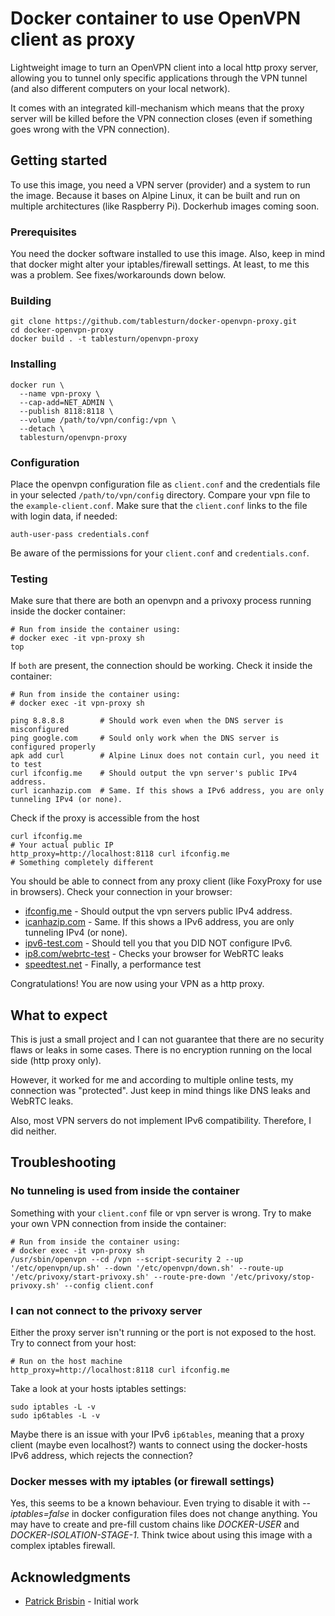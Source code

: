 # Docker container to use OpenVPN client as proxy

Lightweight image to turn an OpenVPN client into a local http proxy server, allowing you to tunnel only specific applications through the VPN tunnel (and also different computers on your local network).

It comes with an integrated kill-mechanism which means that the proxy server will be killed before the VPN connection closes (even if something goes wrong with the VPN connection).

## Getting started

To use this image, you need a VPN server (provider) and a system to run the image. Because it bases on Alpine Linux, it can be built and run on multiple architectures (like Raspberry Pi). Dockerhub images coming soon.

### Prerequisites

You need the docker software installed to use this image. Also, keep in mind that docker might alter your iptables/firewall settings. At least, to me this was a problem. See fixes/workarounds down below.

### Building

```console
git clone https://github.com/tablesturn/docker-openvpn-proxy.git
cd docker-openvpn-proxy
docker build . -t tablesturn/openvpn-proxy
```

### Installing

```console
docker run \
  --name vpn-proxy \
  --cap-add=NET_ADMIN \
  --publish 8118:8118 \
  --volume /path/to/vpn/config:/vpn \
  --detach \
  tablesturn/openvpn-proxy
```

### Configuration

Place the openvpn configuration file as `client.conf` and the credentials file in your selected `/path/to/vpn/config` directory. Compare your vpn file to the `example-client.conf`. Make sure that the `client.conf` links to the file with login data, if needed:

```console
auth-user-pass credentials.conf
```

Be aware of the permissions for your `client.conf` and `credentials.conf`.

### Testing

Make sure that there are both an openvpn and a privoxy process running inside the docker container:

```console
# Run from inside the container using:
# docker exec -it vpn-proxy sh
top
```

If `both` are present, the connection should be working. Check it inside the container:

```console
# Run from inside the container using:
# docker exec -it vpn-proxy sh

ping 8.8.8.8        # Should work even when the DNS server is misconfigured
ping google.com     # Sould only work when the DNS server is configured properly
apk add curl        # Alpine Linux does not contain curl, you need it to test
curl ifconfig.me    # Should output the vpn server's public IPv4 address.
curl icanhazip.com  # Same. If this shows a IPv6 address, you are only tunneling IPv4 (or none).
```

Check if the proxy is accessible from the host

```console
curl ifconfig.me
# Your actual public IP
http_proxy=http://localhost:8118 curl ifconfig.me
# Something completely different
```

You should be able to connect from any proxy client (like FoxyProxy for use in browsers). Check your connection in your browser:

* [ifconfig.me](https://ifconfig.me) - Should output the vpn servers public IPv4 address.
* [icanhazip.com](https://icanhazip.com) - Same. If this shows a IPv6 address, you are only tunneling IPv4 (or none).
* [ipv6-test.com](https://ipv6-test.com) - Should tell you that you DID NOT configure IPv6.
* [ip8.com/webrtc-test](https://ip8.com/webrtc-test) - Checks your browser for WebRTC leaks
* [speedtest.net](https://speedtest.net) - Finally, a performance test

Congratulations! You are now using your VPN as a http proxy.

## What to expect

This is just a small project and I can not guarantee that there are no security flaws or leaks in some cases. There is no encryption running on the local side (http proxy only).

However, it worked for me and according to multiple online tests, my connection was "protected". Just keep in mind things like DNS leaks and WebRTC leaks.

Also, most VPN servers do not implement IPv6 compatibility. Therefore, I did neither.

## Troubleshooting

### No tunneling is used from inside the container

Something with your `client.conf` file or vpn server is wrong. Try to make your own VPN connection from inside the container:

```console
# Run from inside the container using:
# docker exec -it vpn-proxy sh
/usr/sbin/openvpn --cd /vpn --script-security 2 --up '/etc/openvpn/up.sh' --down '/etc/openvpn/down.sh' --route-up '/etc/privoxy/start-privoxy.sh' --route-pre-down '/etc/privoxy/stop-privoxy.sh' --config client.conf
```

### I can not connect to the privoxy server

Either the proxy server isn't running or the port is not exposed to the host. Try to connect from your host:

```console
# Run on the host machine
http_proxy=http://localhost:8118 curl ifconfig.me
```

Take a look at your hosts iptables settings:

```console
sudo iptables -L -v
sudo ip6tables -L -v
```

Maybe there is an issue with your IPv6 `ip6tables`, meaning that a proxy client (maybe even localhost?) wants to connect using the docker-hosts IPv6 address, which rejects the connection?

### Docker messes with my iptables (or firewall settings)

Yes, this seems to be a known behaviour. Even trying to disable it with *--iptables=false* in docker configuration files does not change anything. You may have to create and pre-fill custom chains like *DOCKER-USER* and *DOCKER-ISOLATION-STAGE-1*. Think twice about using this image with a complex iptables firewall.

## Acknowledgments

* [Patrick Brisbin](https://github.com/pbrisbin) - Initial work
